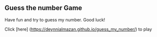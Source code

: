 ## Guess the number Game

Have fun and try to guess my number. Good luck!


Click [here] (https://deynnialmazan.github.io/guess_my_number/) to play
